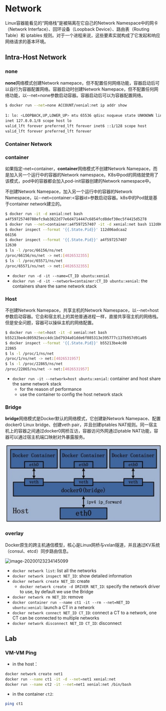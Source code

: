 # Network

Linux容器能看见的“网络栈”是被隔离在它自己的Network Namespace中的网卡（Network Interface）、回环设备（Loopback Device）、路由表（Routing Table）和 iptables 规则。对于一个进程来说，这些要素实就构成了它发起和响应网络请求的基本环境。

## Intra-Host Network



### none


**none**网络模式创建Network namepace，但不配置任何网络功能，容器启动后可以自行为容器配置网络。容器启动时创建Network Namepace，但不配置任何网络功能，以--net=none参数启动容器。容器启动后可以为容器配置网络。

```bash
$ docker run --net=none ACCOUNT/xenial:net ip addr show

1: lo: <LOOPBACK,UP,LOWER_UP> mtu 65536 qdisc noqueue state UNKNOWN link/loopback 00:00:00:00:00:00 brd 00:00:00:00:00:00
inet 127.0.0.1/8 scope host lo
valid_lft forever preferred_lft forever inet6 ::1/128 scope host
valid_lft forever preferred_lft forever
```

### Container Network

### container

如果指定–net=container，**container**网络模式不创建Network Namepace，而是加入另一个运行中的容器的Network namespace。K8s中pod的网络就使用了该模式，pod中的容器都会加入pod-init容器创建的Network namespace中。

不创建Network Namepace，加入另一个运行中的容器的Network Namespace，以--net=container:<容器id>参数启动容器。k8s中的Pod就是基于container network建立的。

```bash
$ docker run -it -d xenial:net bash
a4f59725740788efc9ab3822d77e6d4714447c6854fcd8def30ec5f4415d5278
$ docker run --net=container:a4f597257407 -it -d xenial:net bash 112d06adcaa2527d87ce9ed4b51ef1c3317d2ececbf19404d5402e8d710fa823 
$ docker inspect --format '{{.State.Pid}}' 112d06adcaa2
66156
$ docker inspect --format '{{.State.Pid}}' a4f597257407
12630
$ ls -l /proc/66156/ns/net
/proc/66156/ns/net -> net:[4026532355] 
$ ls -l /proc/65571/ns/net 
/proc/65571/ns/net -> net:[4026532355]
```

- `docker run -d -it --name=CT_ID ubuntu:xenial`
- `docker run -d -it --network=container:CT_ID ubuntu:xenial`: the containers share the same network stack

### Host

不创建Network Namepace，共享主机的Network Namespace，以--net=host参数启动容器。它会和宿主机上的其他普通进程一样，直接共享宿主机的网络栈。但是安全问题，容器可以操纵主机的网络配置。

```bash
$ docker run --net=host -it -d xenial:net bash
b55213be4c805925ecc4dc1bd7934a01dde6f085313e395777c137b957d91a05
$ docker inspect --format '{{.State.Pid}}' b55213be4c80
22865
$ ls -l /proc/1/ns/net
/proc/1/ns/net -> net:[4026531957]
$ ls -l /proc/22865/ns/net 
/proc/22865/ns/net -> net:[4026531957]
```

- `docker run -it --network=host ubuntu:xenial`: container and host share the same network stack
  - for the reason of performance 
  - use the container to config the host network stack

### Bridge

**bridge**网络模式是Docker默认的网络模式，它创建新Network Namepace、配置docker0 Linux bridge、创建veth pair，并且创建iptables NAT规则。同一宿主机上的容器之间通过docker0网桥互访，容器访问外网通过iptable NAT功能，容器可以通过宿主机端口映射对外暴露服务。

![image-20200202153831519](figures/image-20200202153831519.png)

### overlay

Docker原生的跨主机通信模型，核心是Linux网桥与vxlan隧道，并且通过KV系统（consul、etcd）同步路由信息。

![image-20200123234145099](/Users/ruan/workspace/k8s/container/Docker/network/figures/image-20200123234145099.png) 

- `docker network list`: list all the networks
- `docker network inspect NET_ID`: show detailed information
- `docker network create NET_ID`: create
  - `docker network create -d DRIVER NET_ID`: specify the network driver to use, by default we use the Bridge
- `docker network rm NET_ID`: remove
- `docker container run --name ct1 -it --rm --net=NET_ID ubuntu:xenial`: launch a CT in a network
- `docker network connect NET_ID CT_ID`: connect a CT to a network, one CT can be connected to multiple networks
- `docker network disconnect NET_ID CT_ID`: disconnect


## Lab
### VM-VM Ping
- in the host：
```bash
docker network create net1
docker run --name ct1 -it -d --net=net1 xenial:net
docker run --name ct2 -it --net=net1 xenial:net /bin/bash
```
- in the container `ct2`: 
```bash
ping ct1
```
